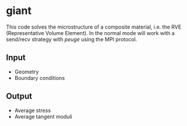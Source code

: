 # giant

This code solves the microstructure of a composite material, i.e. the RVE (Representative Volume Element). In the normal
mode will work with a send/recv strategy with *peuge* using the MPI protocol.

## Input

- Geometry
- Boundary conditions

## Output

- Average stress
- Average tangent moduli


